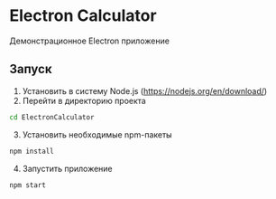 # Electron Calculator
Демонстрационное Electron приложение
## Запуск
1. Установить в систему Node.js (https://nodejs.org/en/download/)
2. Перейти в директорию проекта
```sh
cd ElectronCalculator
```
3. Установить необходимые npm-пакеты
```sh
npm install
```
4. Запустить приложение
```sh
npm start
```

